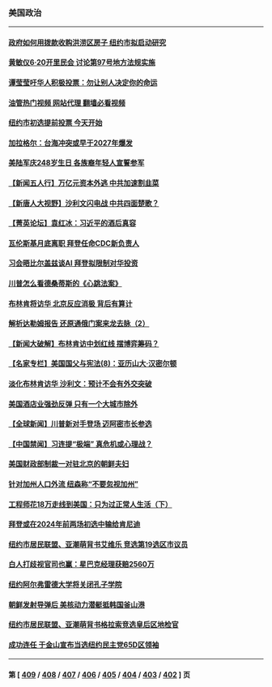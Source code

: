 ### 美国政治
---
#### [政府如何用拨款收购洪涝区房子 纽约市拟启动研究](../../pages/ncid1078159/n14017792.md?06171245) 
#### [黄敏仪6·20开里民会 讨论第97号地方法规实施](../../pages/ncid1078159/n14017794.md?06171245) 
#### [谭莹莹吁华人积极投票：勿让别人决定你的命运](../../pages/ncid1078159/n14017795.md?06171245) 
#### [油管热门视频 网站代理 翻墙必看视频](http://138.2.39.72:81/youtube.html?epic-marker?06171245)
#### [纽约市初选提前投票 今天开始](../../pages/ncid1078159/n14017797.md?06171245) 
#### [加拉格尔：台海冲突或早于2027年爆发](../../pages/ncid1078159/n14017652.md?06171245) 
#### [美陆军庆248岁生日 各族裔年轻人宣誓参军](../../pages/ncid1078159/n14017758.md?06171245) 
#### [【新闻五人行】万亿元资本外逃 中共加速割韭菜](../../pages/ncid1078159/n14017675.md?06171245) 
#### [【新唐人大视野】沙利文闪电战 中共四面楚歌？](../../pages/ncid1078159/n14017669.md?06171245) 
#### [【菁英论坛】袁红冰：习近平的酒后真容](../../pages/ncid1078159/n14017618.md?06171245) 
#### [瓦伦斯基月底离职 拜登任命CDC新负责人](../../pages/ncid1078159/n14017621.md?06171245) 
#### [习会晤比尔盖兹谈AI 拜登拟限制对华投资](../../pages/ncid1078159/n14017596.md?06171245) 
#### [川普怎么看德桑蒂斯的《心跳法案》](../../pages/ncid1078159/n14017539.md?06171245) 
#### [布林肯将访华 北京反应消极 背后有算计](../../pages/ncid1078159/n14017558.md?06171245) 
#### [解析达勒姆报告 还原通俄门案来龙去脉（2）](../../pages/ncid1078159/n14016662.md?06171245) 
#### [【新闻大破解】布林肯访中划红线 摆博弈筹码？](../../pages/ncid1078159/n14017505.md?06171245) 
#### [【名家专栏】美国国父与宪法(8)：亚历山大‧汉密尔顿](../../pages/ncid1078159/n14013727.md?06171245) 
#### [淡化布林肯访华 沙利文：预计不会有外交突破](../../pages/ncid1078159/n14017351.md?06171245) 
#### [美国酒店业强劲反弹 只有一个大城市除外](../../pages/ncid1078159/n14017326.md?06171245) 
#### [【全球新闻】川普新对手登场 迈阿密市长参选](../../pages/ncid1078159/n14017321.md?06171245) 
#### [【中国禁闻】习连提“极端” 真危机或心理战？](../../pages/ncid1078159/n14016969.md?06171245) 
#### [美国财政部制裁一对驻北京的朝鲜夫妇](../../pages/ncid1078159/n14017310.md?06171245) 
#### [针对加州人口外流 纽森称“不要忽视加州”](../../pages/ncid1078159/n14017201.md?06171245) 
#### [工程师花18万走线到美国：只为过正常人生活（下）](../../pages/ncid1078159/n14017191.md?06171245) 
#### [拜登或在2024年前两场初选中输给肯尼迪](../../pages/ncid1078159/n14016979.md?06171245) 
#### [纽约市居民联盟、亚潮萌背书艾维乐 竞选第19选区市议员](../../pages/ncid1078159/n14017138.md?06171245) 
#### [白人打歧视官司也赢：星巴克经理获赔2560万](../../pages/ncid1078159/n14017141.md?06171245) 
#### [纽约阿尔弗雷德大学将关闭孔子学院](../../pages/ncid1078159/n14017117.md?06171245) 
#### [朝鲜发射导弹后 美核动力潜艇抵韩国釜山港](../../pages/ncid1078159/n14017097.md?06171245) 
#### [纽约市居民联盟、亚潮萌背书格拉索竞选皇后区地检官](../../pages/ncid1078159/n14017133.md?06171245) 
#### [成功连任 于金山宣布当选纽约民主党65D区领袖](../../pages/ncid1078159/n14017135.md?06171245) 

---
#### 第 [ [409](./409.md?06171245) / [408](./408.md?06171245) / [407](./407.md?06171245) / [406](./406.md?06171245) / [405](./405.md?06171245) / [404](./404.md?06171245) / [403](./403.md?06171245) / [402](./402.md?06171245) ] 页
